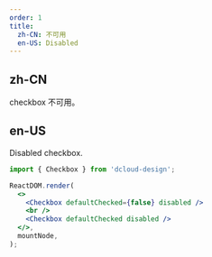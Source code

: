 ```yaml
---
order: 1
title:
  zh-CN: 不可用
  en-US: Disabled
---
```


## zh-CN

checkbox 不可用。

## en-US

Disabled checkbox.

```jsx
import { Checkbox } from 'dcloud-design';

ReactDOM.render(
  <>
    <Checkbox defaultChecked={false} disabled />
    <br />
    <Checkbox defaultChecked disabled />
  </>,
  mountNode,
);
```
